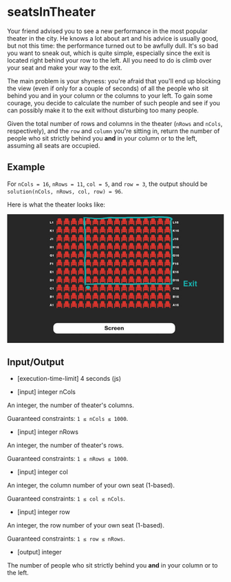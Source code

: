 # seatsInTheater

Your friend advised you to see a new performance in the most popular theater in the city. He knows a lot about art and his advice is usually good, but not this time: the performance turned out to be awfully dull. It's so bad you want to sneak out, which is quite simple, especially since the exit is located right behind your row to the left. All you need to do is climb over your seat and make your way to the exit.

The main problem is your shyness: you're afraid that you'll end up blocking the view (even if only for a couple of seconds) of all the people who sit behind you and in your column or the columns to your left. To gain some courage, you decide to calculate the number of such people and see if you can possibly make it to the exit without disturbing too many people.

Given the total number of rows and columns in the theater (`nRows` and `nCols`, respectively), and the `row` and `column` you're sitting in, return the number of people who sit strictly behind you **and** in your column or to the left, assuming all seats are occupied.

## Example

For `nCols = 16`, `nRows = 11`, `col = 5`, and `row = 3`, the output should be
`solution(nCols, nRows, col, row) = 96`.

Here is what the theater looks like:

![example](src/example.png)

## Input/Output

- [execution-time-limit] 4 seconds (js)

- [input] integer nCols

An integer, the number of theater's columns.

Guaranteed constraints:
`1 ≤ nCols ≤ 1000`.

- [input] integer nRows

An integer, the number of theater's rows.

Guaranteed constraints:
`1 ≤ nRows ≤ 1000`.

- [input] integer col

An integer, the column number of your own seat (1-based).

Guaranteed constraints:
`1 ≤ col ≤ nCols`.

- [input] integer row

An integer, the row number of your own seat (1-based).

Guaranteed constraints:
`1 ≤ row ≤ nRows`.

- [output] integer

The number of people who sit strictly behind you **and** in your column or to the left.
